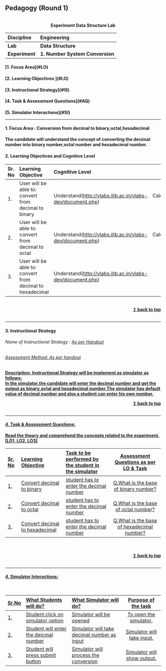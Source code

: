 ## Pedagogy (Round 1)
<p align="center">
<br>
<b> Experiment Data Structure Lab  <a name="top"></a> <br>
</p>

<b>Discipline | <b>Engineering
:--|:--|
<b> Lab | <b> Data Structure
<b> Experiment|     <b> 1. Number System Conversion


<h4> [1. Focus Area](#LO)
<h4> [2. Learning Objectives ](#LO)
<h4> [3. Instructional Strategy](#IS)
<h4> [4. Task & Assessment Questions](#AQ)
<h4> [5. Simulator Interactions](#SI)
<hr>

<a name="LO"></a>
#### 1. Focus Area : Conversion from decimal to binary,octal,hexadecimal
The candidate will understand the concept of converting the decimal number into binary number,octal number and hexadecimal number.

#### 2. Learning Objectives and Cognitive Level


Sr. No |	Learning Objective	| Cognitive Level | Action Verb
:--|:--|:--|:-:
1.| User will be able to: <br>convert from decimal to binary <br>  | Understand(http://vlabs.iitb.ac.in/vlabs-dev/document.php) | Calculate(http://vlabs.iitb.ac.in/vlabs-dev/document.php)
2.| User will be able to: <br>convert from decimal to octal <br>  | Understand(http://vlabs.iitb.ac.in/vlabs-dev/document.php) | Calculate(http://vlabs.iitb.ac.in/vlabs-dev/document.php)
3.| User will be able to: <br>convert from decimal to hexadecimal <br> | Understand(http://vlabs.iitb.ac.in/vlabs-dev/document.php) | Calculate](http://vlabs.iitb.ac.in/vlabs-dev/document.php)

<br/>
<div align="right">
    <b><a href="#top">↥ back to top</a></b>
</div>
<br/>
<hr>

<a name="IS"></a>
#### 3. Instructional Strategy
###### Name of Instructional Strategy  :    <u> As per Handout
###### Assessment Method: As per handout

<u> <b>Description: </b> Instructional Strategy will be implement as simulator as follows: </u>
<br>
 In the simulator,the candidate will enter the decimal number and get the output as binary,octal and hexadecimal number.The simulator has default value of decimal number and also a student can enter his own number.
<br/>
<div align="right">
    <b><a href="#top">↥ back to top</a></b>
</div>
<br/>
<hr>

<a name="AQ"></a>
#### 4. Task & Assessment Questions:

Read the theory and comprehend the concepts related to the experiment. [LO1, LO2, LO3]
<br>

Sr. No |	Learning Objective	| Task to be performed by <br> the student  in the simulator | Assessment Questions as per LO & Task
:--|:--|:--|:-:
1.| Convert decimal to binary <br> | student has to enter the decimal number | Q.What is the base of binary number?
2.| Convert decimal to octal <br>| student has to enter the decimal number | Q.What is the base of octal number?
3.| Convert decimal to hexadecimal <br>| student has to enter the decimal number | Q.What is the base of hexadecimal number?


 <br>

<br/>
<div align="right">
    <b><a href="#top">↥ back to top</a></b>
</div>
<br/>
<hr>

<a name="SI"></a>

#### 4. Simulator Interactions:
<br>

Sr.No | What Students will do? |	What Simulator will do?	| Purpose of the task
:--|:--|:--|:--:
1.| Student click on simulator option | Simulator will be opened  | To open the simulator.
2.| Student will enter the deicmal number | Simulator will take decimal number as input  | Simulator will take input.
3.| Student will press submit button | Simulator will process the conversion | Simulator will show output.
